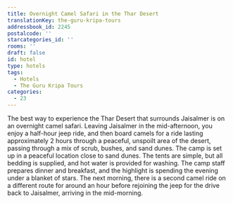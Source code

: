 ```yaml
---
title: Overnight Camel Safari in the Thar Desert
translationKey: the-guru-kripa-tours
addressbook_id: 2245
postalcode: ''
starcategories_id: ''
rooms: ''
draft: false
id: hotel
type: hotels
tags:
  - Hotels
  - The Guru Kripa Tours
categories:
  - 23
---
```

The best way to experience the Thar Desert that surrounds Jaisalmer is on an overnight camel safari. Leaving Jaisalmer in the mid-afternoon, you enjoy a half-hour jeep ride, and then board camels for a ride lasting approximately 2 hours through a peaceful, unspoilt area of the desert, passing through a mix of scrub, bushes, and sand dunes.   The camp is set up in a peaceful location close to sand dunes. The tents are simple, but all bedding is supplied, and hot water is provided for washing. The camp staff prepares dinner and breakfast, and the highlight is spending the evening under a blanket of stars. The next morning, there is a second camel ride on a different route for around an hour before rejoining the jeep for the drive back to Jaisalmer, arriving in the mid-morning.  